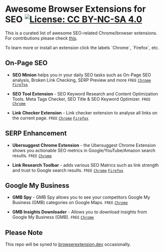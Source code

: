 # Awesome Browser Extensions for SEO [![License: CC BY-NC-SA 4.0](https://licensebuttons.net/l/by-nc-sa/4.0/80x15.png)](https://creativecommons.org/licenses/by-nc-sa/4.0/)

This is a curated list of awesome SEO-related Chrome/browser extensions. For contributions please check [this](https://github.com/awesome-seo-tools/seo-browser-extensions/blob/master/CONTRIBUTIONS.md).

<content>
To learn more or install an extension click the labels `Chrome`, `Firefox`, etc.


## On-Page SEO

- **SEO Minion** helps you in your daily SEO tasks such as On-Page SEO analysis, Broken Link Checking, SERP Preview and more `FREE` [`Chrome`](https://chrome.google.com/webstore/detail/ahrefs-seo-toolbar/hgmoccdbjhknikckedaaebbpdeebhiei) [`Firefox`](https://addons.mozilla.org/en-US/firefox/addon/seo-minion/)

- **SEO Tool Extension** - SEO Keyword Research and Content Optimization Tools. Meta Tags Checker, SEO Title & SEO Keyword Optimizer. `FREE` [`Chrome`](https://chrome.google.com/webstore/detail/seo-tool-extension-meta-%20/ilcppocoelkoplmgkffgdnfgngibpici) <!--<img src="https://browserextension.dev/images/SEO-Chrome-Extensions/seo-tool-extension.jpg" alt="Preview of the SEO Tool Extension" style="max-height: 250px;">-->

- **Link Checker Extension** - Link checker extension to analyse all links on the current page. `FREE` [`Chrome`](https://chrome.google.com/webstore/detail/free-backlink-checker-by/nifeadedgedikheglfngocdgfidiiimi/) [`Firefox`](https://addons.mozilla.org/en-US/firefox/addon/free-backlink-checker-by-lrt) <!--<img src="https://browserextension.dev/images/SEO-Chrome-Extensions/link-research-checker.png" alt="Demo of Link Checker Extension" style="max-height: 250px;">-->


## SERP Enhancement

- **Ubersuggest Chrome Extension** - the Ubersuggest Chrome Extension shows you actionable SEO metrics in Google/YouTube/Amazon search results. `FREE` [`Chrome`](https://chrome.google.com/webstore/detail/ubersuggest/nmpgaoofmjlimabncmnmnopjabbflegf)

- **Link Research Toolbar** - adds various SEO Matrics such as link strength and trust to Google search results. `FREE` [`Chrome`](https://chrome.google.com/webstore/detail/link-research-seo-toolbar/eagkigdnclikabndlojagifehppodooi/) [`Firefox`](https://addons.mozilla.org/en-US/firefox/addon/link-research-seo-toolbar/) <!--<img src="https://browserextension.dev/images/SEO-Chrome-Extensions/link-research-toolbar.png" alt="SEO Toolbar Preview" style="max-height: 250px;">-->


## Google My Business

- **GMB Spy** - GMB Spy allows you to see your competitors Google My Business (GMB) categories on Google Maps. `FREE` [`Chrome`](https://chrome.google.com/webstore/detail/gmbspy/hijfnlgdhfpmnckieikhinolopcolofe)

- **GMB Insights Downloader** - Allows you to download insights from Google My Business (GMB). `FREE` [`Chrome`](https://chrome.google.com/webstore/detail/easy-gmb-insights-downloa/imoioechhbofpmjjkcdalahngimajehl)


</content>

## Please Note

This repo will be syned to [browserextension.dev](https://browserextension.dev/seo-chrome-extensions) occasionally.
